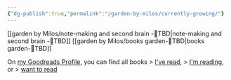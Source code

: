 ```yaml
---
{"dg-publish":true,"permalink":"/garden-by-milos/currently-growing/"}
---
```



[[garden by Milos/note-making and second brain -🚧TBD\|note-making and second brain -🚧TBD]]
[[garden by Milos/books garden-🚧TBD\|books garden-🚧TBD]]


On [my Goodreads Profile](https://www.goodreads.com/author/show/15483285.Milo_Bel_evi_), you can find all books > [I've read](https://www.goodreads.com/review/list/16183477?shelf=read), > [I'm reading](https://www.goodreads.com/review/list/16183477?shelf=currently-reading), or > [want to read](https://www.goodreads.com/review/list/16183477?order=d&shelf=to-read&sort=date_added)